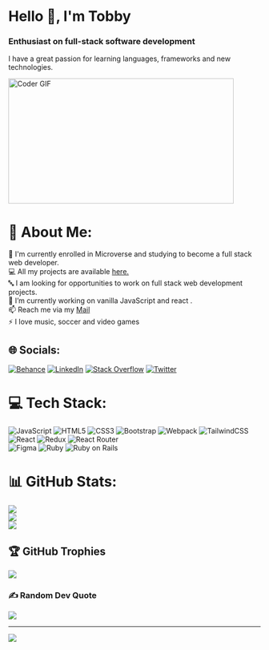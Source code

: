 <h1> Hello 👋, I'm Tobby </h1>

<h3>Enthusiast on full-stack software development</h3>

<p>I have a great passion for learning languages, frameworks and new technologies.</p>

<img align="center" alt="Coder GIF" height=250 width=450 src="https://thumbs.gfycat.com/EvilNextDevilfish-small.gif" />


# 💫 About Me:
🌱 I'm currently enrolled in Microverse and studying to become a full stack web developer.<br>💻 All my projects are available [here.](https://github.com/Tobby8629?tab=repositories)<br>🔤 I am looking for opportunities to work on full stack web development projects.<br>🔭 I’m currently working on vanilla JavaScript and react .<br>📫 Reach me via my [Mail](popoolasamuel8629@gmail.com)<br>⚡ I love music, soccer and video games  

## 🌐 Socials:

[![Behance](https://img.shields.io/badge/Behance-1769ff?logo=behance&logoColor=white)](https://behance.net/popoola-samuel-oluwatobby) [![LinkedIn](https://img.shields.io/badge/LinkedIn-%230077B5.svg?logo=linkedin&logoColor=white)](https://linkedin.com/in/samuel-popoola-tobby)
[![Stack Overflow](https://img.shields.io/badge/-Stackoverflow-FE7A16?logo=stack-overflow&logoColor=white)](https://stackoverflow.com/users/21087055) [![Twitter](https://img.shields.io/badge/Twitter-%231DA1F2.svg?logo=Twitter&logoColor=white)](https://twitter.com/tobby_samuels) 

# 💻 Tech Stack:
![JavaScript](https://img.shields.io/badge/javascript-%23323330.svg?style=for-the-badge&logo=javascript&logoColor=%23F7DF1E) 
![HTML5](https://img.shields.io/badge/html5-%23E34F26.svg?style=for-the-badge&logo=html5&logoColor=white) 
![CSS3](https://img.shields.io/badge/css3-%231572B6.svg?style=for-the-badge&logo=css3&logoColor=white) 
![Bootstrap](https://img.shields.io/badge/bootstrap-%23563D7C.svg?style=for-the-badge&logo=bootstrap&logoColor=white) 
![Webpack](https://img.shields.io/badge/webpack-%238DD6F9.svg?style=for-the-badge&logo=webpack&logoColor=black) 
![TailwindCSS](https://img.shields.io/badge/tailwindcss-%2338B2AC.svg?style=for-the-badge&logo=tailwind-css&logoColor=white) 
![React](https://img.shields.io/badge/react-%2320232a.svg?style=for-the-badge&logo=react&logoColor=%2361DAFB)
![Redux](https://img.shields.io/badge/redux-%23593d88.svg?style=for-the-badge&logo=redux&logoColor=white)
![React Router](https://img.shields.io/badge/React_Router-CA4245?style=for-the-badge&logo=react-router&logoColor=white) 	
![Figma](https://img.shields.io/badge/figma-%23F24E1E.svg?style=for-the-badge&logo=figma&logoColor=white)
![Ruby](https://img.shields.io/badge/Ruby-CA4245?style=for-the-badge&logo=ruby&logoColor=white)
![Ruby on Rails](https://img.shields.io/badge/Ruby_on_Rails-CA4245?style=for-the-badge&logo=ruby-on-rails&logoColor=white)

# 📊 GitHub Stats:
![](https://github-readme-stats.vercel.app/api?username=tobby8629&theme=tokyonight&hide_border=true&include_all_commits=true&count_private=true)<br/>
![](https://github-readme-streak-stats.herokuapp.com/?user=tobby8629&theme=tokyonight&hide_border=true)<br/>
![](https://github-readme-stats.vercel.app/api/top-langs/?username=tobby8629&theme=tokyonight&hide_border=true&include_all_commits=true&count_private=true&layout=compact)

## 🏆 GitHub Trophies
![](https://github-profile-trophy.vercel.app/?username=tobby8629&theme=tokyonight&no-frame=true&no-bg=false&margin-w=4)

### ✍️ Random Dev Quote
![](https://quotes-github-readme.vercel.app/api?type=horizontal&theme=tokyonight)

---
[![](https://visitcount.itsvg.in/api?id=tobby8629&icon=2&color=0)](https://visitcount.itsvg.in)

<!-- Proudly created with GPRM ( https://gprm.itsvg.in ) -->
